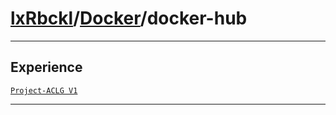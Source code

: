 # [lxRbckl](https://github.com/lxRbckl/lxRbckl/tree/main/README.md)/[Docker](https://github.com/lxRbckl/lxRbckl/tree/main/Docker)/docker-hub

---

## Experience
[`Project-ACLG V1`](https://github.com/lxRbckl/Project-ACLG/blob/V1/README.md)

---
